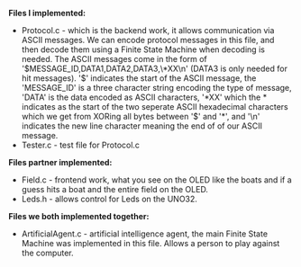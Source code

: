 **Files I implemented:**
* Protocol.c - which is the backend work, it allows communication via ASCII messages. We can encode protocol messages in this file, and then decode them using a Finite State Machine when decoding is needed. The ASCII messages come in the form of '$MESSAGE_ID,DATA1,DATA2,DATA3,\*XX\n' (DATA3 is only needed for hit messages). '$' indicates the start of the ASCII message, the 'MESSAGE_ID' is a three character string encoding the type of message, 'DATA' is the data encoded as ASCII characters, '\*XX' which the \* indicates as the start of the two seperate ASCII hexadecimal characters which we get from XORing all bytes between '$' and '\*', and '\n' indicates the new line character meaning the end of of our ASCII message.
* Tester.c - test file for Protocol.c

**Files partner implemented:**
* Field.c - frontend work, what you see on the OLED like the boats and if a guess hits a boat and the entire field on the OLED.
* Leds.h - allows control for Leds on the UNO32.

**Files we both implemented together:**
* ArtificialAgent.c - artificial intelligence agent, the main Finite State Machine was implemented in this file. Allows a person to play against the computer.
